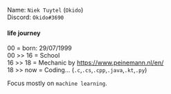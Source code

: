 Name: `Niek Tuytel` (`Okido`)  
Discord: `Okido#3690`  

#### life journey
00        = born: 29/07/1999  
00 >> 16  = School   
16 >> 18  = Mechanic by https://www.peinemann.nl/en/   
18 >> now = Coding... (`.c`,`.cs`,`.cpp`,`.java`,`.kt`,`.py`)

Focus mostly on `machine learning`.
